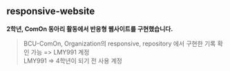 ## responsive-website
**2학년, ComOn 동아리 활동에서 반응형 웹사이트를 구현했습니다.**
> BCU-ComOn, Organization의 responsive, repository 에서 구현한 기록 확인 가능 => LMY991 계정 <br />
> LMY991 => 4학년이 되기 전 사용 계정 <br />

